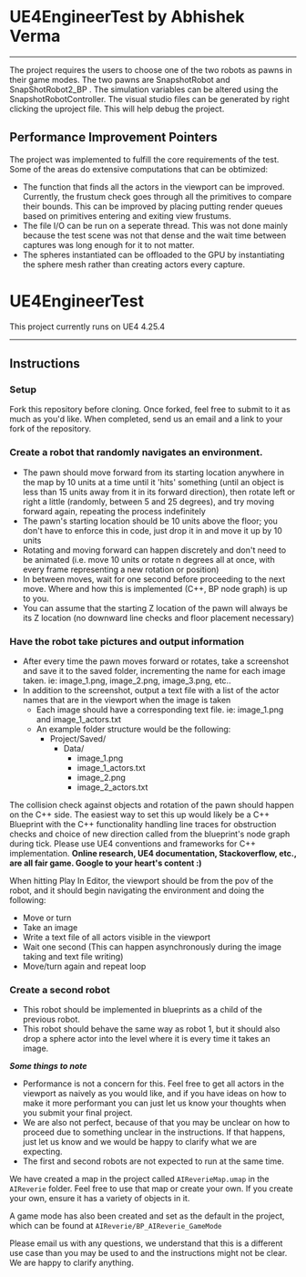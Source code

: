 # UE4EngineerTest by Abhishek Verma
----------------------------------------
The project requires the users to choose one of the two robots as pawns in their game modes. The two pawns are SnapshotRobot and SnapShotRobot2_BP . 
The simulation variables can be altered using the SnapshotRobotController.
The visual studio files can be generated by right clicking the uproject file. This will help debug the project.

Performance Improvement Pointers
-----------------------------------
The project was implemented to fulfill the core requirements of the test. Some of the areas do extensive computations that can be obtimized:
- The function that finds all the actors in the viewport can be improved. Currently, the frustum check goes through all the primitives to compare their bounds. This can be improved by placing putting render queues based on primitives entering and exiting view frustums. 
- The file I/O can be run on a seperate thread. This was not done mainly because the test scene was not that dense and the wait time between captures was long enough for it to not matter. 
- The spheres instantiated can be offloaded to the GPU by instantiating the sphere mesh rather than creating actors every capture.  


# UE4EngineerTest
This project currently runs on UE4 4.25.4

----------------------------------------------
## Instructions
### Setup

Fork this repository before cloning.
Once forked, feel free to submit to it as much as you'd like.
When completed, send us an email and a link to your fork of the repository.

### Create a robot that randomly navigates an environment.

- The pawn should move forward from its starting location anywhere in the map by 10 units at a time until it 'hits' something (until an object is less than 15 units away from it in its forward direction), then rotate left or right a little (randomly, between 5 and 25 degrees), and try moving forward again, repeating the process indefinitely
- The pawn's starting location should be 10 units above the floor; you don't have to enforce this in code, just drop it in and move it up by 10 units
- Rotating and moving forward can happen discretely and don't need to be animated (i.e. move 10 units or rotate n degrees all at once, with every frame representing a new rotation or position)
- In between moves, wait for one second before proceeding to the next move. Where and how this is implemented (C++, BP node graph) is up to you.
- You can assume that the starting Z location of the pawn will always be its Z location (no downward line checks and floor placement necessary)

### Have the robot take pictures and output information

- After every time the pawn moves forward or rotates, take a screenshot and save it to the saved folder, incrementing the name for each image taken. ie: image_1.png, image_2.png, image_3.png, etc..
- In addition to the screenshot, output a text file with a list of the actor names that are in the viewport when the image is taken
  - Each image should have a corresponding text file. ie: image_1.png and image_1_actors.txt
  - An example folder structure would be the following:
    - Project/Saved/
      - Data/
        - image_1.png
        - image_1_actors.txt
        - image_2.png
        - image_2_actors.txt
        
        
The collision check against objects and rotation of the pawn should happen on the C++ side. The easiest way to set this up would likely be a C++ Blueprint with the C++ functionality handling line traces for obstruction checks and choice of new direction called from the blueprint's node graph during tick. Please use UE4 conventions and frameworks for C++ implementation.
**Online research, UE4 documentation, Stackoverflow, etc., are all fair game. Google to your heart's content :)**

When hitting Play In Editor, the viewport should be from the pov of the robot, and it should begin navigating the environment and doing the following:
- Move or turn
- Take an image 
- Write a text file of all actors visible in the viewport
- Wait one second (This can happen asynchronously during the image taking and text file writing)
- Move/turn again and repeat loop

### Create a second robot ###

- This robot should be implemented in blueprints as a child of the previous robot.
- This robot should behave the same way as robot 1, but it should also drop a sphere actor into the level where it is every time it takes an image.

***Some things to note***
- Performance is not a concern for this. Feel free to get all actors in the viewport as naively as you would like, and if you have ideas on how to make it more performant you can just let us know your thoughts when you submit your final project.
- We are also not perfect, because of that you may be unclear on how to proceed due to something unclear in the instructions. If that happens, just let us know and we would be happy to clarify what we are expecting.
- The first and second robots are not expected to run at the same time.

We have created a map in the project called `AIReverieMap.umap` in the `AIReverie` folder. Feel free to use that map or create your own.
If you create your own, ensure it has a variety of objects in it.

A game mode has also been created and set as the default in the project, which can be found at `AIReverie/BP_AIReverie_GameMode`

Please email us with any questions, we understand that this is a different use case than you may be used to and the instructions might not be clear. We are happy to clarify anything.
